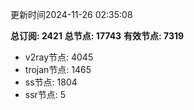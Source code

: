 更新时间2024-11-26 02:35:08

**总订阅: 2421**
**总节点: 17743**
**有效节点: 7319**
- v2ray节点: 4045
- trojan节点: 1465
- ss节点: 1804
- ssr节点: 5
